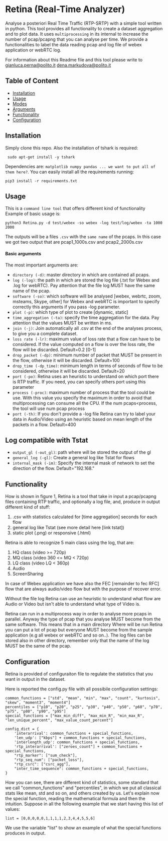 # Retina (Real-Time Analyzer)

Analyse a posteriori Real Time Traffic (RTP-SRTP) with a simple tool written in python.
This tool provides all functionality to create a dataset aggregation and to plot data.
It uses `multiprocessing` in its internal to increase the number of pcap/pcapng that you can analyse per time.
We provide a functionalities to label the data reading pcap and log file of webex application or webRTC log.

For information about this Readme file and this tool please write to
[gianluca.perna@polito.it](mailto:gianluca.perna@polito.it)
[dena.markudova@polito.it](mailto:dena.markudova@polito.it)

## Table of Content
<!---
Done with https://github.com/ekalinin/github-markdown-toc )
-->
   * [Installation](#installation)
   * [Usage](#usage)
   * [Modes](#modes)
   * [Arguments](#arguments)
   * [Functionality](#functionality)
   * [Configuration](#configuration)
## Installation

Simply clone this repo.
Also the installation of tshark is required:
```
 sudo apt-get install -y tshark
```

Dependencies are: `matplotlib numpy pandas ... we want to put all of them here?`.
You can easily install all the requirements running:
```
pip3 install -r requirements.txt
```

## Usage
This is a `command line tool` that offers different kind of functionality
Example of basic usage is:
```
python3 Retina.py -d test/webex -so webex -log test/log/webex -ta 1000 2000
```
The outputs will be a files `.csv` with the `same name` of the pcaps.
In this case we got two output that are pcap1_1000s.csv and pcap2_2000s.csv
  
#### Basic arguments

The most important arguments are:
* `directory (-d)`: master directory in which are contained all pcaps.
* `log (-log)`: the path in which are stored the log file (.txt for Webex and .log for webRTC). Pay attention that the file log MUST have the same name of the pcap.
* `software (-so)`: which software will be analysed [webex, webrtc, zoom, msteams, Skype, other] for Webex and webRTC is important to specify correctly this arguments if you pass -log parameter.
* `plot (-p)`: which type of plot to create [dynamic, static]
* `time_aggregation (-ta)`: specify the time aggregation for the data. Pay attention that the values MUST be written in ms.
* `join (-j)`: Join automatically all .csv at the end of the analyses process, to give you a complete dataset.
* `loss rate (-lr)`: maximum value of loss rate that a flow can have to be considered. If the value computed on a flow is over the loss rate, the flow will be discarded. Default=0.2 [0-1]
* `drop_packet (-dp)`: minimum number of packet that MUST be present in the flow, otherwise it will be discarded. Default=100
* `drop_time (-dp_time)`: minimum length in terms of seconds of flow to be considered, otherwise it will be discarded. Default=20
* `port (-po)`: Retina uses an heuristic to understand on which port there is RTP traffic. If you need, you can specify others port using this parameter
* `process (-proc)`: maximum number of process that the tool could be use. With this value you specify the maximum in order to avoid that multiprocessing can consume all the CPU. If the num pcaps<process, the tool will use num pcap process
* `port (-th)`: If you don't provide a -log file Retina can try to label your data in Audio/Video using an heuristic based on mean length of the packets in a flow. Default=400

## Log compatible with Tstat
* `output_gl (-out_gl)`:  path where will be stored the output of the gl
* `general_log (-gl)`: Create a general log like Tstat for flows
* `internal_mask (-im)`: Specify the internal mask of network to set the direction of the flow. Default="192.168."

## Functionality

How is shown in figure 1, Retina is a tool that take in input a pcap/pcapng files containing RTP traffic, and optionally a log file, and, produce in output different kind of stuff:

1) .csv with statistics calculated for [time aggregation] seconds for each flow
2) general log like Tstat (see more detail here [link tstat]) 
3) static plot (.png) or responsive (.html)

Retina is able to recognize 5 main class using the log, that are:

1) HQ class (video >= 720p)
2) MQ class (video 360 <= MQ < 720p)
3) LQ class (video LQ < 360p)
4) Audio
5) ScreenSharing

In case of Webex application we have also the FEC [remainder to fec RFC] flow that are always audio/video flow but with the purpose of recover error.

Without the file log Retina can use an heuristic to understand what flow are Audio or Video but isn't able to understand what type of Video is.

Retina can run in a multiprocess way in order to analyse more pcaps in parallel. Anyway the type of pcap that you analyse MUST become from the same software. This means that in a main directory Where will be run Retina you can put a lot of pcap but everyone MUST become from the sample application (e.g all webex or webRTC and so on..).
The log files can be stored also in other directory, remember only that the name of the log MUST be the same of the pcap.


## Configuration
Retina is provided of configuraiton file to regulate the statistics that you want in output in the dataset.

Here is reported the config.py file with all possibile configuration settings:

```
common_functions = ["std", "mean", "min", "max", "count", "kurtosis", "skew", "moment3", "moment4"]
percentiles = ["p10", "p20", "p25", "p30", "p40", "p50", "p60", "p70", "p75", "p80", "p90", "p95"]
special_functions = ["max_min_diff", "max_min_R", "min_max_R", "len_unique_percent", "max_value_count_percent"]

config_dict = {
    'interarrival': common_functions + special_functions,
    'len_udp': ["kbps"] + common_functions + special_functions,
    'interlength_udp': common_functions + special_functions,
    'rtp_interarrival': ["zeroes_count"] + common_functions + special_functions,
    "rtp_marker": ["sum_check"],
    "rtp_seq_num": ["packet_loss"],
    "rtp_csrc": ["csrc_agg"],
    "inter_time_sequence": common_functions + special_functions,
}
```

How you can see, there are different kind of statistics, some standard that we call "common_functions" and "percentiles", in which we put all classical stats like mean, std and so on, and others created by us.
Let's explain now the special function, reading the mathematical formula and then the intuition.
Suppose in all the following example that we start having this list of values:

```
list = [0,0,0,0,0,1,1,1,1,2,3,4,4,5,5,6] 
```

We use the variable "list" to show an example of what the special functions produces in output.

```

```





